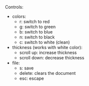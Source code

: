 Controls:
  - colors:
    - r: switch to red
    - g: switch to green
    - b: switch to blue
    - n: switch to black
    - c: switch to white (clean)
  - thickness (works with white color):
    - scroll up: increase thickness
    - scroll down: decrease thickness
  - file:
    - s: save
    - delete: clears the document
    - esc: escape
